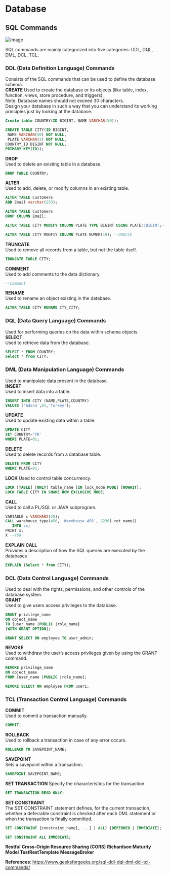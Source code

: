 # Database  
## SQL Commands

![image](https://user-images.githubusercontent.com/43732258/154796297-0041aede-0b3d-435c-b35a-3db249e4ca21.png)  

SQL commands are mainly categorized into five categories: DDL, DQL, DML, DCL, TCL.  
### DDL (Data Definition Language) Commands  
Consists of the SQL commands that can be used to define the database schema.  
**CREATE**
Used to create the database or its objects (like table, index, function, views, store procedure, and triggers).  
Note: 
Database names should not exceed 30 characters.  
Design your database in such a way that you can understand its working principles just by looking at the database.  
```sql
Create table COUNTRY(ID BIGINT, NAME VARCHAR(50));

CREATE TABLE CITY(ID BIGINT,
 NAME VARCHAR(50) NOT NULL,
 PLATE VARCHAR(2) NOT NULL,
COUNTRY_ID BIGINT NOT NULL,
PRIMARY KEY(ID));
```
**DROP**  
Used to delete an existing table in a database. 
```sql
DROP TABLE COUNTRY;
```
**ALTER**  
Used to add, delete, or modify columns in an existing table.  
```sql
ALTER TABLE Customers
ADD Email varchar(255);

ALTER TABLE Customers
DROP COLUMN Email;

ALTER TABLE CITY MODIFY COLUMN PLATE TYPE BIGINT USING PLATE::BIGINT;--POSTGRESQL

ALTER TABLE CITY MODFIY COLUMN PLATE NUMER(19); --ORACLE

```
**TRUNCATE**  
Used to remove all records from a table, but not the table itself.  
```sql
TRUNCATE TABLE CITY;
```
**COMMENT**  
Used to add comments to the data dictionary.
```sql
--Comment
```
**RENAME**  
Used to rename an object existing in the database.  
```sql
ALTER TABLE CITY RENAME CTY_CITY; 
```
### DQL (Data Query Language) Commands 
Used for performing queries on the data within schema objects.  
**SELECT**  
Used to retrieve data from the database.  
```sql
SELECT * FROM COUNTRY;
Select * from CITY;
```
### DML (Data Manipulation Language) Commands
Used to manipulate data present in the database.  
**INSERT**  
Used to insert data into a table.  
```sql
INSERT INTO CITY (NAME,PLATE,COUNTRY)
VALUES ('Adana',01,'Turkey');
````
**UPDATE**  
Used to update existing data within a table.  
```sql
UPDATE CITY
SET COUNTRY='TR'
WHERE PLATE=01;
````
**DELETE**  
Used to delete records from a database table.  
```sql
DELETE FROM CITY
WHERE PLATE=01;
````
**LOCK**
Used to control table concurrency.  
```sql
LOCK [TABLE] [ONLY] table_name [IN lock_mode MODE] [NOWAIT];
LOCK TABLE CITY IN SHARE ROW EXCLUSIVE MODE;
````
**CALL**  
Used to call a PL/SQL or JAVA subprogram.  
```sql
VARIABLE x VARCHAR2(25);
CALL warehouse_type(456, 'Warehouse 456', 2236).ret_name()
   INTO :x;
PRINT x;
X --456
````
**EXPLAIN CALL**  
 Provides a description of how the SQL queries are executed by the databases  
```sql
EXPLAIN (Select * from CITY); 
````

### DCL (Data Control Language) Commands  
Used to deal with the rights, permissions, and other controls of the database system.  
**GRANT**  
Used to give users access privileges to the database.  
```sql
GRANT privilege_name
ON object_name
TO {user_name |PUBLIC |role_name}
[WITH GRANT OPTION];

GRANT SELECT ON employee TO user_admin;
````
**REVOKE**  
Used to withdraw the user’s access privileges given by using the GRANT command.  
```sql
REVOKE privilege_name
ON object_name
FROM {user_name |PUBLIC |role_name};

REVOKE SELECT ON employee FROM user1;
````
### TCL (Transaction Control Language) Commands
**COMMIT**  
Used to commit a transaction manually.  
```sql
COMMIT;
````
**ROLLBACK**  
Used to rollback a transaction in case of any error occurs.  
```sql
ROLLBACK TO SAVEPOINT_NAME;
````
**SAVEPOINT**  
Sets a savepoint within a transaction.  
```sql
SAVEPOINT SAVEPOINT_NAME;
````
**SET TRANSACTION** 
Specify the characteristics for the transaction.  
```sql
SET TRANSACTION READ ONLY;
````
**SET CONSTRAINT**  
The SET CONSTRAINT statement defines, for the current transaction, whether a deferrable constraint is checked after each DML statement or when the transaction is finally committed.  
```sql
SET CONSTRAINT {constraint_name[, ...] | ALL} {DEFERRED | IMMEDIATE};

SET CONSTRAINT ALL IMMEDIATE;
````

**Restful**
**Cross-Origin Resource Sharing (CORS)**
**Richardson Maturity Model**
**TestRestTemplate**
**MessageBroker**


**References**:
https://www.geeksforgeeks.org/sql-ddl-dql-dml-dcl-tcl-commands/
